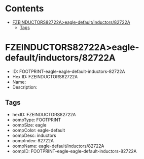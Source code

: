 



Contents
========

* [FZEINDUCTORS82722A>eagle-default/inductors/82722A](#fzeinductors82722aeagle-defaultinductors82722a)
	* [Tags](#tags)

# FZEINDUCTORS82722A>eagle-default/inductors/82722A

- ID: FOOTPRINT-eagle-eagle-default-inductors-82722A
- Hex ID: FZEINDUCTORS82722A
- Name: 
- Description: 

## Tags

- hexID: FZEINDUCTORS82722A
- oompType: FOOTPRINT
- oompSize: eagle
- oompColor: eagle-default
- oompDesc: inductors
- oompIndex: 82722A
- oompName: eagle-default/inductors/82722A
- oompID: FOOTPRINT-eagle-eagle-default-inductors-82722A
